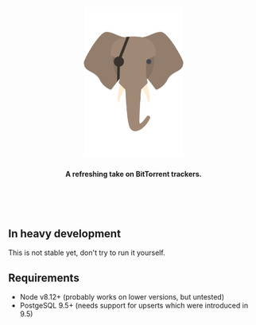 <h1 align="center">
  <img src=".github/trunk-logo-notext.png" alt="trunk" width="200">
</h1>

<h4 align="center">A refreshing take on BitTorrent trackers.</h4>

<br />
<br />
<br />

## In heavy development

This is not stable yet, don't try to run it yourself.

## Requirements

- Node v8.12+ (probably works on lower versions, but untested)
- PostgeSQL 9.5+ (needs support for upserts which were introduced in 9.5)